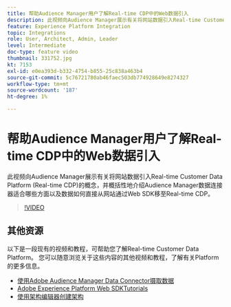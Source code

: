 ```yaml
---
title: 帮助Audience Manager用户了解Real-time CDP中的Web数据引入
description: 此视频向Audience Manager展示有关将网站数据引入Real-time Customer Data Platform (Real-time CDP)的概念，并概括性地介绍Audience Manager数据连接器适合哪些方面以及数据如何直接从网站通过Web SDK移至Real-time CDP。
feature: Experience Platform Integration
topic: Integrations
role: User, Architect, Admin, Leader
level: Intermediate
doc-type: feature video
thumbnail: 331752.jpg
kt: 7153
exl-id: e0ea393d-b332-4754-b855-25c838a463b4
source-git-commit: 5c76721780ab46faec503db774928649e8274327
workflow-type: tm+mt
source-wordcount: '187'
ht-degree: 1%

---
```


# 帮助Audience Manager用户了解Real-time CDP中的Web数据引入

此视频向Audience Manager展示有关将网站数据引入Real-time Customer Data Platform (Real-time CDP)的概念，并概括性地介绍Audience Manager数据连接器适合哪些方面以及数据如何直接从网站通过Web SDK移至Real-time CDP。

>[!VIDEO](https://video.tv.adobe.com/v/331752/?quality=12&learn=on)

## 其他资源

以下是一段现有的视频和教程，可帮助您了解Real-time Customer Data Platform。 您可以随意浏览关于这些内容的其他视频和教程，了解有关Platform的更多信息。

* [使用Adobe Audience Manager Data Connector摄取数据](https://experienceleague.adobe.com/docs/platform-learn/tutorials/sources/ingest-data-from-aam.html?lang=zh-Hans#sources)
* [Adobe Experience Platform Web SDKTutorials](https://experienceleague.adobe.com/docs/web-sdk-learn/tutorials/overview.html?lang=zh-Hans)
* [使用架构编辑器创建架构](https://experienceleague.adobe.com/docs/experience-platform/xdm/tutorials/create-schema-ui.html?lang=zh-Hans#getting-started)
